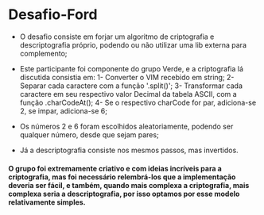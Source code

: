 # Desafio-Ford

- O desafio consiste em forjar um algoritmo de criptografia e descriptografia próprio, podendo ou não utilizar uma lib externa para complemento;

- Este participante foi componente do grupo Verde, e a criptografia lá discutida consistia em:
1- Converter o VIM recebido em string;
2- Separar cada caractere com a função '.split()';
3- Transformar cada caractere em seu respectivo valor Decimal da tabela ASCII, com a função .charCodeAt();
4- Se o respectivo charCode for par, adiciona-se 2, se impar, adiciona-se 6;
- Os números 2 e 6 foram escolhidos aleatoriamente, podendo ser qualquer número, desde que sejam pares;

- Já a descriptografia consiste nos mesmos passos, mas invertidos.

#### O grupo foi extremamente criativo e com ideias incríveis para a criptografia, mas foi necessário relembrá-los que a implementação deveria ser fácil, e também, quando mais complexa a criptografia, mais complexa seria a descriptografia, por isso optamos por esse modelo relativamente simples.

